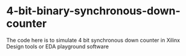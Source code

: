 # 4-bit-binary-synchronous-down-counter
The code here is to simulate 4 bit synchronous down counter in Xilinx Design tools or EDA playground software
